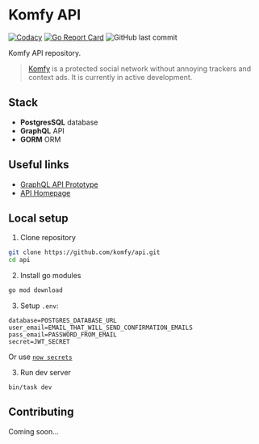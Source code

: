 # Komfy API

[![Codacy](https://img.shields.io/codacy/grade/a4485f4982d54841930f0812b92f7c04.svg?style=flat-square)](https://app.codacy.com/project/komfy/api/dashboard)
[![Go Report Card](https://goreportcard.com/badge/github.com/komfy/api)](https://goreportcard.com/report/github.com/komfy/api)
![GitHub last commit](https://img.shields.io/github/last-commit/komfy/api.svg?style=flat-square)

Komfy API repository.

> [Komfy](https://komfy.now.sh) is a protected social network without annoying trackers and context ads. It is currently in active development.

## Stack

* **PostgresSQL** database
* **GraphQL** API
* **GORM** ORM

## Useful links

- [GraphQL API Prototype](https://app.graphqleditor.com/komfy-api/komfy-api)
- [API Homepage](https://komfy.herokuapp.com/)

## Local setup

1. Clone repository

```sh
git clone https://github.com/komfy/api.git
cd api
```

2. Install go modules

```sh
go mod download
```

3. Setup `.env`:

```
database=POSTGRES_DATABASE_URL
user_email=EMAIL_THAT_WILL_SEND_CONFIRMATION_EMAILS
pass_email=PASSWORD_FROM_EMAIL
secret=JWT_SECRET
```

Or use [`now secrets`](https://zeit.co/docs/v2/environment-variables-and-secrets)

3. Run dev server

```
bin/task dev
```

## Contributing

Coming soon...
